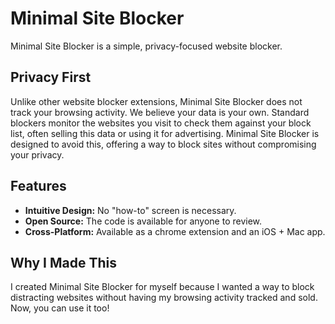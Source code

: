 # Minimal Site Blocker

Minimal Site Blocker is a simple, privacy-focused website blocker.

## Privacy First

Unlike other website blocker extensions, Minimal Site Blocker does not track your browsing activity. We believe your data is your own. Standard blockers monitor the websites you visit to check them against your block list, often selling this data or using it for advertising. Minimal Site Blocker is designed to avoid this, offering a way to block sites without compromising your privacy.

## Features

*   **Intuitive Design:** No "how-to" screen is necessary.
*   **Open Source:** The code is available for anyone to review.
*   **Cross-Platform:** Available as a chrome extension and an iOS + Mac app.

## Why I Made This

I created Minimal Site Blocker for myself because I wanted a way to block distracting websites without having my browsing activity tracked and sold. Now, you can use it too! 